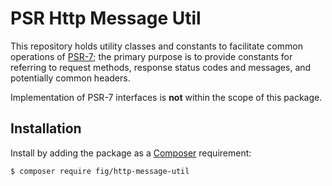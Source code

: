 # PSR Http Message Util

This repository holds utility classes and constants to facilitate common operations
of [PSR-7](https://www.php-fig.org/psr/psr-7/); the primary purpose is to provide constants for referring to request
methods, response status codes and messages, and potentially common headers.

Implementation of PSR-7 interfaces is **not** within the scope of this package.

## Installation

Install by adding the package as a [Composer](https://getcomposer.org)
requirement:

```bash
$ composer require fig/http-message-util
```
